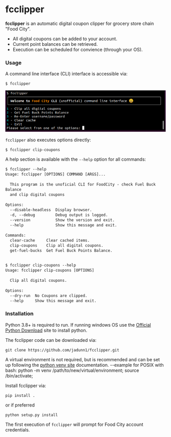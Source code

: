 # fcclipper 
**fcclipper** is an automatic digital coupon clipper for grocery store chain "Food City".  

- All digital coupons can be added to your account.
- Current point balances can be retrieved.
- Execution can be scheduled for convience (through your OS).

### Usage
A command line interface (CLI) interface is accessible via:
```console
$ fcclipper
```

![fcclipper main prompt](ext/fcclipper_main.png  "fcclipper main prompt")

```fcclipper``` also executes options directly:
```shell
$ fcclipper clip-coupons
```


A help section is available with the ```--help``` option for all commands:

```console
$ fcclipper --help
Usage: fcclipper [OPTIONS] COMMAND [ARGS]...

  This program is the unoficial CLI for FoodCity - check Fuel Buck Balance
  and clip digital coupons

Options:
  --disable-headless  Display browser.
  -d, --debug         Debug output is logged.
  --version           Show the version and exit.
  --help              Show this message and exit.

Commands:
  clear-cache     Clear cached items.
  clip-coupons    Clip all digital coupons.
  get-fuel-bucks  Get Fuel Buck Points Balance.
  
```
```console
$ fcclipper clip-coupons --help
Usage: fcclipper clip-coupons [OPTIONS]

  Clip all digital coupons.

Options:
  --dry-run  No Coupons are clipped.
  --help     Show this message and exit.
```
### Installation
Python 3.8+ is required to run. If running windows OS use the [Official Python Download](https://www.python.org/downloads/) site to install python.

The fcclipper code can be downloaded via:
```shell
git clone https://github.com/jadunn1/fcclipper.git
```

A virtual environment is not required, but is recommended and can be set up following the [python venv site](https://docs.python.org/3/library/venv.html)  documentation. --example for POSIX with bash: python -m venv /path/to/new/virtual/environment; source <venv>/bin/activate;

Install fcclipper via:

```console
pip install .
```
or if preferred
```console
python setup.py install
```

The first execution of ```fcclipper``` will prompt for Food City account credentials.
